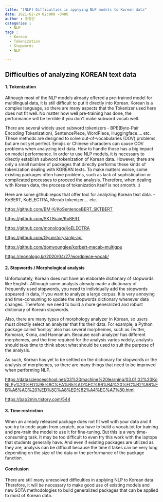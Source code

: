 ```yaml
---
title: "[NLP] Difficulties in applying NLP models to Korean data"
date: 2021-02-24 02:000 -0400
author : 조경민
categories :
  - NLP
tags :
  - Korean
  - Tokenization
  - Stopwords
  - NLP

---
```


## Difficulties of analyzing KOREAN text data



#### 1. Tokenization

Although most of the NLP models already offered a pre-trained model for multilingual data, it is still difficult to put it directly into Korean. Korean is a complex language, so there are many aspects that the Tokenizer used here does not fit well. No matter how well pre-training has done, the performance will be terrible if you don't make subword vocab well.

There are several widely used subword tokenizers - BPE(Byte-Pair Encoding Tokenization), SentencePiece, WordPiece, Huggingface.... etc. These methods are designed to solve out-of-vocabularies (OOV) problems, but are not yet perfect. Emojis or Chinese characters can cause OOV problems when analyzing text data. How to handle those has a big impact on model performance. In order to use NLP models, it is necessary to directly establish subword tokenization of Korean data. However, there are only a small number of packages that directly performs these kinds of tokenization dealing with KOREAN texts. To make matters worse, some existing packages often have problems, such as lack of sophistication or complicated processes to proceed the analysis. Therefore, when dealing with Korean data, the process of tokenization itself is not smooth. :(

Here are some github repos that offer tool for analyzing Korean text data. - KoBERT, KoELECTRA, Mecab tokenizer.... etc.

<https://github.com/BM-K/KoSentenceBERT_SKTBERT>

<https://github.com/SKTBrain/KoBERT>

<https://github.com/monologg/KoELECTRA>

<https://github.com/Gyunstorys/nlp-api>

<https://github.com/domyounglee/korbert-mecab-multigpu>

<https://monologg.kr/2020/04/27/wordpiece-vocab/>





#### 2. Stopwords / Morphological analysis

Unfortunately, Korean does not have an elaborate dictionary of stopwords like English. Although some analysts already made a dictionary of frequently used stopwords, you need to individually add the stopwords appeared in data, if you want to analyze a large corpus. It is very annoying and time-consuming to update the stopwords dictionary whenever data changes. Therefore, we need to build a more generalized and robust dictionary of Korean stopwords. 

Also, there are many types of morphology analyzer in Korean, so users must directly select an analyzer that fits their data. For example, a Python package called 'konlpy' also has several morphemes, such as Twitter, Komoran, Kkma, and Hannanum. Because each analyzer has different morphemes, and the time required for the analysis varies widely, analysts should take time to think about what should be used to suit the purpose of the analysis. 

As such, Korean has yet to be settled on the dictionary for stopwords or the analysis of morphemes, so there are many things that need to be improved when performing NLP.

<https://datascienceschool.net/03%20machine%20learning/03.01.02%20KoNLPy%20%ED%95%9C%EA%B5%AD%EC%96%B4%20%EC%B2%98%EB%A6%AC%20%ED%8C%A8%ED%82%A4%EC%A7%80.html>

<https://bab2min.tistory.com/544>





#### 3. Time restriction

When an already released package does not fit well with your data and if you try to code again from scratch, you have to build a vocab.txt for training and pre-train the model to use it for fine-tuning. But this is a very time-consuming task. It may be too difficult to even try this work with the laptops that students generally have. And even if existing packages are utilized as they are, analysis can be difficult because the time it takes can be very long depending on the size of the data or the performance of the package function. 





#### Conclusion

There are still many unresolved difficulties in applying NLP to Korean data. Therefore, it will be necessary to make good use of existing models and new SOTA methodologies to build generalized packages that can be applied to most of Korean data.
